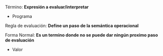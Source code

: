 Término:
  **Expresión a evaluar/interpretar**
  * Programa

Regla de evaluación:
  **Define un paso de la semántica operacional**

Forma Normal:
  **Es un termino donde no se puede dar ningún proximo paso de evaluación**
  * Valor


